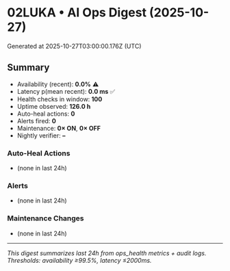 # 02LUKA • AI Ops Digest (2025-10-27)
Generated at 2025-10-27T03:00:00.176Z (UTC)

## Summary
- Availability (recent): **0.0%** ⚠️
- Latency p(mean recent): **0.0 ms** ✅
- Health checks in window: **100**
- Uptime observed: **126.0 h**
- Auto-heal actions: **0**
- Alerts fired: **0**
- Maintenance: **0× ON**, **0× OFF**
- Nightly verifier: **–**

### Auto-Heal Actions
- (none in last 24h)

### Alerts
- (none in last 24h)

### Maintenance Changes
- (none in last 24h)

---
_This digest summarizes last 24h from ops_health metrics + audit logs. Thresholds: availability ≥99.5%, latency ≤2000ms._
